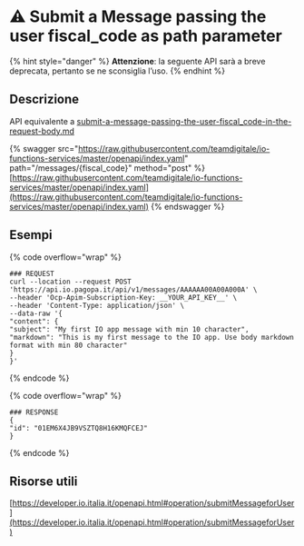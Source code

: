 # ⚠️ Submit a Message passing the user fiscal\_code as path parameter

{% hint style="danger" %}
**Attenzione**: la seguente API sarà a breve deprecata, pertanto se ne sconsiglia l’uso.
{% endhint %}

## Descrizione

API equivalente a [submit-a-message-passing-the-user-fiscal\_code-in-the-request-body.md](submit-a-message-passing-the-user-fiscal\_code-in-the-request-body.md "mention")

{% swagger src="https://raw.githubusercontent.com/teamdigitale/io-functions-services/master/openapi/index.yaml" path="/messages/{fiscal_code}" method="post" %}
[https://raw.githubusercontent.com/teamdigitale/io-functions-services/master/openapi/index.yaml](https://raw.githubusercontent.com/teamdigitale/io-functions-services/master/openapi/index.yaml)
{% endswagger %}

## Esempi

{% code overflow="wrap" %}
```shell
### REQUEST
curl --location --request POST 'https://api.io.pagopa.it/api/v1/messages/AAAAAA00A00A000A' \
--header 'Ocp-Apim-Subscription-Key: __YOUR_API_KEY__' \
--header 'Content-Type: application/json' \
--data-raw '{
"content": {
"subject": "My first IO app message with min 10 character",
"markdown": "This is my first message to the IO app. Use body markdown format with min 80 character"
}
}'
```
{% endcode %}

{% code overflow="wrap" %}
```shell
### RESPONSE
{
"id": "01EM6X4JB9VSZTQ8H16KMQFCEJ"
}
```
{% endcode %}

## Risorse utili

[https://developer.io.italia.it/openapi.html#operation/submitMessageforUser](https://developer.io.italia.it/openapi.html#operation/submitMessageforUser)

